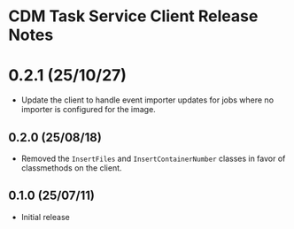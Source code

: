 # CDM Task Service Client Release Notes

# 0.2.1 (25/10/27)

* Update the client to handle event importer updates for jobs where no importer is configured
  for the image.

## 0.2.0 (25/08/18)

* Removed the `InsertFiles` and `InsertContainerNumber` classes in favor of classmethods
  on the client.

## 0.1.0 (25/07/11)

* Initial release